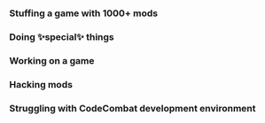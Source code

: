 ### Stuffing a game with 1000+ mods
### Doing ✨special✨ things
### Working on a game
### Hacking mods
### Struggling with CodeCombat development environment
